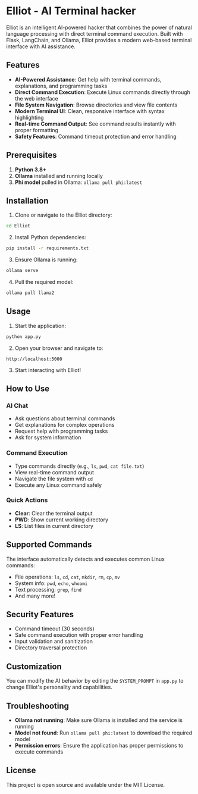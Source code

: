 # Elliot - AI Terminal hacker

Elliot is an intelligent AI-powered hacker that combines the power of natural language processing with direct terminal command execution. Built with Flask, LangChain, and Ollama, Elliot provides a modern web-based terminal interface with AI assistance.

## Features

- **AI-Powered Assistance**: Get help with terminal commands, explanations, and programming tasks
- **Direct Command Execution**: Execute Linux commands directly through the web interface
- **File System Navigation**: Browse directories and view file contents
- **Modern Terminal UI**: Clean, responsive interface with syntax highlighting
- **Real-time Command Output**: See command results instantly with proper formatting
- **Safety Features**: Command timeout protection and error handling

## Prerequisites

1. **Python 3.8+**
2. **Ollama** installed and running locally
3. **Phi model** pulled in Ollama: `ollama pull phi:latest`

## Installation

1. Clone or navigate to the Elliot directory:
```bash
cd Elliot
```

2. Install Python dependencies:
```bash
pip install -r requirements.txt
```

3. Ensure Ollama is running:
```bash
ollama serve
```

4. Pull the required model:
```bash
ollama pull llama2
```

## Usage

1. Start the application:
```bash
python app.py
```

2. Open your browser and navigate to:
```
http://localhost:5000
```

3. Start interacting with Elliot!

## How to Use

### AI Chat
- Ask questions about terminal commands
- Get explanations for complex operations
- Request help with programming tasks
- Ask for system information

### Command Execution
- Type commands directly (e.g., `ls`, `pwd`, `cat file.txt`)
- View real-time command output
- Navigate the file system with `cd`
- Execute any Linux command safely

### Quick Actions
- **Clear**: Clear the terminal output
- **PWD**: Show current working directory
- **LS**: List files in current directory

## Supported Commands

The interface automatically detects and executes common Linux commands:
- File operations: `ls`, `cd`, `cat`, `mkdir`, `rm`, `cp`, `mv`
- System info: `pwd`, `echo`, `whoami`
- Text processing: `grep`, `find`
- And many more!

## Security Features

- Command timeout (30 seconds)
- Safe command execution with proper error handling
- Input validation and sanitization
- Directory traversal protection

## Customization

You can modify the AI behavior by editing the `SYSTEM_PROMPT` in `app.py` to change Elliot's personality and capabilities.

## Troubleshooting

- **Ollama not running**: Make sure Ollama is installed and the service is running
- **Model not found**: Run `ollama pull phi:latest` to download the required model
- **Permission errors**: Ensure the application has proper permissions to execute commands

## License

This project is open source and available under the MIT License. 
